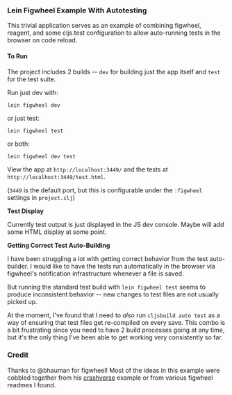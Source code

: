 ### Lein Figwheel Example With Autotesting

This trivial application serves as an example of
combining figwheel, reagent, and some cljs.test configuration
to allow auto-running tests in the browser on code reload.

#### To Run

The project includes 2 builds -- `dev` for building just the app itself
and `test` for the test suite.

Run just dev with:

```
lein figwheel dev
```

or just test:

```
lein figwheel test
```

or both:

```
lein figwheel dev test
```

View the app at `http://localhost:3449/` and the tests at `http://localhost:3449/test.html`.

(`3449` is the default port, but this is configurable under the
`:figwheel` settings in `project.clj`)

__Test Display__

Currently test output is just displayed in the JS dev console. Maybe
will add some HTML display at some point.

__Getting Correct Test Auto-Building__

I have been struggling a lot with getting correct behavior from the test auto-builder.
I would like to have the tests run automatically in the browser via figwheel's notification infrastructure
whenever a file is saved.

But running the standard test build with `lein figwheel test` seems to produce
inconsistent behavior -- new changes to test files are not usually picked up.

At the moment, I've found that I need to _also_ run `cljsbuild auto test` as a way
of ensuring that test files get re-compiled on every save. This combo is a bit frustrating
since you need to have 2 build processes going at any time, but it's the only thing I've
been able to get working very consistently so far.

### Credit

Thanks to @bhauman for figwheel! Most of the ideas in this example were
cobbled together from his [crashverse](https://github.com/bhauman/crashverse) example
or from various figwheel readmes I found.
